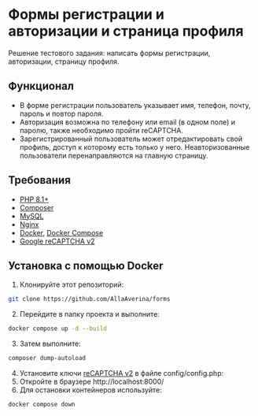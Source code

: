 # Формы регистрации и авторизации и страница профиля
Решение тестового задания: написать формы регистрации, авторизации, страницу профиля.

## Функционал
* В форме регистрации пользователь указывает имя, телефон, почту, пароль и повтор пароля.
* Авторизация возможна по телефону или email (в одном поле) и паролю, также необходимо пройти reCAPTCHA.
* Зарегистрированный пользователь может отредактировать свой профиль, доступ к которому есть только у него. Неавторизованные пользователи  перенаправляются на главную страницу.

## Требования
* [PHP 8.1+](https://www.php.net/)
* [Composer](https://getcomposer.org/)
* [MySQL](https://www.mysql.com/)
* [Nginx](https://nginx.org/)
* [Docker](https://www.docker.com/), [Docker Compose](https://docs.docker.com/compose/)
* [Google reCAPTCHA v2](https://developers.google.com/recaptcha/docs/display)

## Установка с помощью Docker
1. Клонируйте этот репозиторий:
```sh
git clone https://github.com/AllaAverina/forms
```
2. Перейдите в папку проекта и выполните:
```sh
docker compose up -d --build
```
3. Затем выполните:
```sh
composer dump-autoload
```
4. Установите ключи [reCAPTCHA v2](https://www.google.com/recaptcha/admin/create) в файле config/config.php:
5. Откройте в браузере http://localhost:8000/
6. Для остановки контейнеров используйте:
```sh
docker compose down
```
